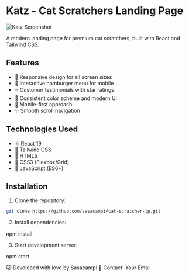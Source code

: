 # Katz - Cat Scratchers Landing Page

![Katz Screenshot](https://imgur.com/fYIItum)

A modern landing page for premium cat scratchers, built with React and Tailwind CSS.

## Features

- 🐾 Responsive design for all screen sizes
- 🍔 Interactive hamburger menu for mobile
- ⭐ Customer testimonials with star ratings
- 🎨 Consistent color scheme and modern UI
- 📱 Mobile-first approach
- ✨ Smooth scroll navigation

## Technologies Used

- ⚛️ React 19
- 🎨 Tailwind CSS
- 📄 HTML5
- 💅 CSS3 (Flexbox/Grid)
- 🚀 JavaScript (ES6+)

## Installation

1. Clone the repository:

```bash
git clone https://github.com/sasacampi/cat-scratcher-lp.git
```

2. Install dependencies:

npm install

3. Start development server:

npm start

🐱 Developed with love by Sasacampi
📧 Contact: Your Email
